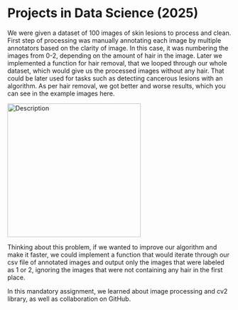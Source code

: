 # Projects in Data Science (2025)
We were given a dataset of 100 images of skin lesions to process and clean. First step of processing was manually annotating each image by multiple annotators based on the clarity of image. In this case, it was numbering the images from 0-2, depending on the amount of hair in the image. Later we implemented a function for hair removal, that we looped through our whole dataset, which would give us the processed images without any hair. That could be later used for tasks such as detecting cancerous lesions with an algorithm. As per hair removal, we got better and worse results, which you can see in the example images here.

<img src="Figure_1.png" alt="Description" width="300">

Thinking about this problem, if we wanted to improve our algorithm and make it faster, we could implement a function that would iterate through our csv file of annotated images and output only the images that were labeled as 1 or 2, ignoring the images that were not containing any hair in the first place.

In this mandatory assignment, we learned about image processing and cv2 library, as well as collaboration on GitHub.